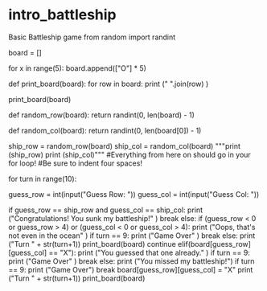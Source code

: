 # intro_battleship
Basic Battleship game
from random import randint

board = []

for x in range(5):
  board.append(["O"] * 5)

def print_board(board):
  for row in board:
    print (" ".join(row)
)

print_board(board)

def random_row(board):
  return randint(0, len(board) - 1)

def random_col(board):
  return randint(0, len(board[0]) - 1)

ship_row = random_row(board)
ship_col = random_col(board)
"""print (ship_row)
print (ship_col)"""
#Everything from here on should go in your for loop!
#Be sure to indent four spaces!

for turn in range(10):

  guess_row = int(input("Guess Row: "))
  guess_col = int(input("Guess Col: "))

  if guess_row == ship_row and guess_col == ship_col:
    print ("Congratulations! You sunk my battleship!"
)
    break
  else:
    if (guess_row < 0 or guess_row > 4) or (guess_col < 0 or guess_col > 4):
      print ("Oops, that's not even in the ocean"
)
      if turn == 9:
        print ("Game Over"
)
        break
      else:
        print ("Turn " + str(turn+1))
        print_board(board)
        continue
    elif(board[guess_row][guess_col] == "X"):
      print ("You guessed that one already."
)
      if turn == 9:
        print ("Game Over"
)
        break
    else:
      print ("You missed my battleship!")
      if turn == 9:
        print ("Game Over")
        break
    board[guess_row][guess_col] = "X"
  print ("Turn " + str(turn+1))
  print_board(board)

